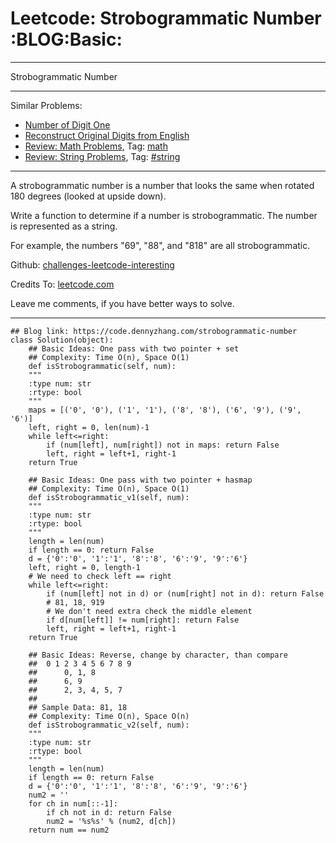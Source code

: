 
# Leetcode: Strobogrammatic Number     :BLOG:Basic:

---

Strobogrammatic Number  

---

Similar Problems:  

-   [Number of Digit One](https://code.dennyzhang.com/number-of-digit-one)
-   [Reconstruct Original Digits from English](https://code.dennyzhang.com/reconstruct-original-digits-from-english)
-   [Review: Math Problems,](https://code.dennyzhang.com/review-math) Tag: [math](https://code.dennyzhang.com/tag/math)
-   [Review: String Problems](https://code.dennyzhang.com/review-string), Tag: [#string](https://code.dennyzhang.com/tag/string)

---

A strobogrammatic number is a number that looks the same when rotated 180 degrees (looked at upside down).  

Write a function to determine if a number is strobogrammatic. The number is represented as a string.  

For example, the numbers "69", "88", and "818" are all strobogrammatic.  

Github: [challenges-leetcode-interesting](https://github.com/DennyZhang/challenges-leetcode-interesting/tree/master/strobogrammatic-number)  

Credits To: [leetcode.com](https://leetcode.com/problems/strobogrammatic-number/description/)  

Leave me comments, if you have better ways to solve.  

---

    ## Blog link: https://code.dennyzhang.com/strobogrammatic-number
    class Solution(object):
        ## Basic Ideas: One pass with two pointer + set
        ## Complexity: Time O(n), Space O(1)
        def isStrobogrammatic(self, num):
    	"""
    	:type num: str
    	:rtype: bool
    	"""
    	maps = [('0', '0'), ('1', '1'), ('8', '8'), ('6', '9'), ('9', '6')]
    	left, right = 0, len(num)-1
    	while left<=right:
    	    if (num[left], num[right]) not in maps: return False
    	    left, right = left+1, right-1
    	return True
    
        ## Basic Ideas: One pass with two pointer + hasmap
        ## Complexity: Time O(n), Space O(1)
        def isStrobogrammatic_v1(self, num):
    	"""
    	:type num: str
    	:rtype: bool
    	"""
    	length = len(num)
    	if length == 0: return False
    	d = {'0':'0', '1':'1', '8':'8', '6':'9', '9':'6'}
    	left, right = 0, length-1
    	# We need to check left == right
    	while left<=right:
    	    if (num[left] not in d) or (num[right] not in d): return False
    	    # 81, 18, 919
    	    # We don't need extra check the middle element
    	    if d[num[left]] != num[right]: return False
    	    left, right = left+1, right-1
    	return True
    
        ## Basic Ideas: Reverse, change by character, than compare
        ##  0 1 2 3 4 5 6 7 8 9
        ##      0, 1, 8
        ##      6, 9
        ##      2, 3, 4, 5, 7
        ##
        ## Sample Data: 81, 18
        ## Complexity: Time O(n), Space O(n)
        def isStrobogrammatic_v2(self, num):
    	"""
    	:type num: str
    	:rtype: bool
    	"""
    	length = len(num)
    	if length == 0: return False
    	d = {'0':'0', '1':'1', '8':'8', '6':'9', '9':'6'}
    	num2 = ''
    	for ch in num[::-1]:
    	    if ch not in d: return False
    	    num2 = '%s%s' % (num2, d[ch])
    	return num == num2

